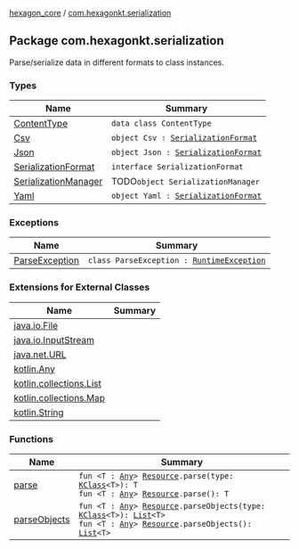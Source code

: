 [hexagon_core](../index.md) / [com.hexagonkt.serialization](./index.md)

## Package com.hexagonkt.serialization

Parse/serialize data in different formats to class instances.

### Types

| Name | Summary |
|---|---|
| [ContentType](-content-type/index.md) | `data class ContentType` |
| [Csv](-csv/index.md) | `object Csv : `[`SerializationFormat`](-serialization-format/index.md) |
| [Json](-json.md) | `object Json : `[`SerializationFormat`](-serialization-format/index.md) |
| [SerializationFormat](-serialization-format/index.md) | `interface SerializationFormat` |
| [SerializationManager](-serialization-manager/index.md) | TODO`object SerializationManager` |
| [Yaml](-yaml.md) | `object Yaml : `[`SerializationFormat`](-serialization-format/index.md) |

### Exceptions

| Name | Summary |
|---|---|
| [ParseException](-parse-exception/index.md) | `class ParseException : `[`RuntimeException`](https://kotlinlang.org/api/latest/jvm/stdlib/kotlin/-runtime-exception/index.html) |

### Extensions for External Classes

| Name | Summary |
|---|---|
| [java.io.File](java.io.-file/index.md) |  |
| [java.io.InputStream](java.io.-input-stream/index.md) |  |
| [java.net.URL](java.net.-u-r-l/index.md) |  |
| [kotlin.Any](kotlin.-any/index.md) |  |
| [kotlin.collections.List](kotlin.collections.-list/index.md) |  |
| [kotlin.collections.Map](kotlin.collections.-map/index.md) |  |
| [kotlin.String](kotlin.-string/index.md) |  |

### Functions

| Name | Summary |
|---|---|
| [parse](parse.md) | `fun <T : `[`Any`](https://kotlinlang.org/api/latest/jvm/stdlib/kotlin/-any/index.html)`> `[`Resource`](../com.hexagonkt.helpers/-resource/index.md)`.parse(type: `[`KClass`](https://kotlinlang.org/api/latest/jvm/stdlib/kotlin.reflect/-k-class/index.html)`<T>): T`<br>`fun <T : `[`Any`](https://kotlinlang.org/api/latest/jvm/stdlib/kotlin/-any/index.html)`> `[`Resource`](../com.hexagonkt.helpers/-resource/index.md)`.parse(): T` |
| [parseObjects](parse-objects.md) | `fun <T : `[`Any`](https://kotlinlang.org/api/latest/jvm/stdlib/kotlin/-any/index.html)`> `[`Resource`](../com.hexagonkt.helpers/-resource/index.md)`.parseObjects(type: `[`KClass`](https://kotlinlang.org/api/latest/jvm/stdlib/kotlin.reflect/-k-class/index.html)`<T>): `[`List`](https://kotlinlang.org/api/latest/jvm/stdlib/kotlin.collections/-list/index.html)`<T>`<br>`fun <T : `[`Any`](https://kotlinlang.org/api/latest/jvm/stdlib/kotlin/-any/index.html)`> `[`Resource`](../com.hexagonkt.helpers/-resource/index.md)`.parseObjects(): `[`List`](https://kotlinlang.org/api/latest/jvm/stdlib/kotlin.collections/-list/index.html)`<T>` |
